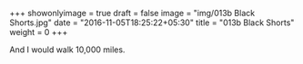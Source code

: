 +++
showonlyimage = true
draft = false
image = "img/013b Black Shorts.jpg"
date = "2016-11-05T18:25:22+05:30"
title = "013b Black Shorts"
weight = 0
+++

And I would walk 10,000 miles.

